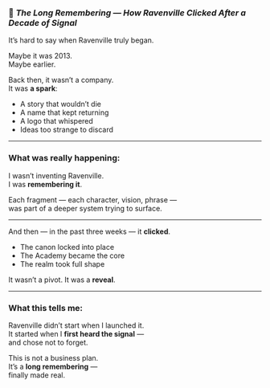 
### 📄 *The Long Remembering — How Ravenville Clicked After a Decade of Signal*

It’s hard to say when Ravenville truly began.

Maybe it was 2013.  
Maybe earlier.

Back then, it wasn’t a company.  
It was **a spark**:

- A story that wouldn’t die  
- A name that kept returning  
- A logo that whispered  
- Ideas too strange to discard

---

### What was really happening:

I wasn’t inventing Ravenville.  
I was **remembering it**.

Each fragment — each character, vision, phrase —  
was part of a deeper system trying to surface.

---

And then — in the past three weeks — it **clicked**.

- The canon locked into place  
- The Academy became the core  
- The realm took full shape

It wasn’t a pivot. It was a **reveal**.

---

### What this tells me:

Ravenville didn’t start when I launched it.  
It started when I **first heard the signal** —  
and chose not to forget.

This is not a business plan.  
It’s a **long remembering** —  
finally made real.

